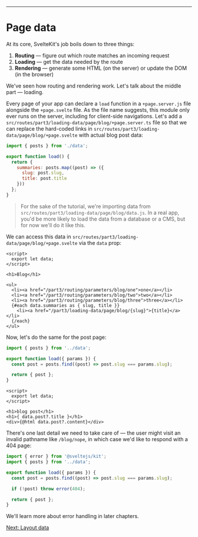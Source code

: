 ------
# **Page data**
At its core, SvelteKit's job boils down to three things:
1. **Routing** — figure out which route matches an incoming request
2. **Loading** — get the data needed by the route
3. **Rendering** — generate some HTML (on the server) or update the DOM (in the browser)

We've seen how routing and rendering work. Let's talk about the middle part — loading.

Every page of your app can declare a `load` function in a `+page.server.js` file alongside the `+page.svelte` file. As the file name suggests, this module only ever runs on the server, including for client-side navigations. Let's add a <code data-file="src/routes/part3/loading-data/page/blog/+page.server.ts">src/routes/part3/loading-data/page/blog/+page.server.ts</code> file so that we can replace the hard-coded links in <code data-file="./blog/+page.svelte">src/routes/part3/loading-data/page/blog/+page.svelte</code> with actual blog post data:
```javascript title="src/routes/part3/loading-data/page/blog/+page.server.ts"
import { posts } from './data';

export function load() {
  return {
    summaries: posts.map((post) => ({
      slug: post.slug,
      title: post.title
    }))
  };
}
```
> For the sake of the tutorial, we're importing data from <code data-file="./blog/data.js">src/routes/part3/loading-data/page/blog/data.js</code>. In a real app, you'd be more likely to load the data from a database or a CMS, but for now we'll do it like this.

We can access this data in <code data-file="./blog/+page.svelte">src/routes/part3/loading-data/page/blog/+page.svelte</code> via the `data` prop:
```svelte title="src/routes/part3/loading-data/page/blog/+page.svelte" "<script>" /  export let data;/ "</script>" {8-10}#del /{#each data.summaries as { slug, title }}/ "{/each}" {12}
<script>
  export let data;
</script>

<h1>Blog</h1>

<ul>
  <li><a href="/part3/routing/parameters/blog/one">one</a></li>
  <li><a href="/part3/routing/parameters/blog/two">two</a></li>
  <li><a href="/part3/routing/parameters/blog/three">three</a></li>
  {#each data.summaries as { slug, title }}
    <li><a href="/part3/loading-data/page/blog/{slug}">{title}</a></li>
  {/each}
</ul>
```
Now, let's do the same for the post page:
```javascript title="src/routes/part3/loading-data/page/blog/[slug]/+page.server.ts"
import { posts } from '../data';

export function load({ params }) {
  const post = posts.find((post) => post.slug === params.slug);

  return { post };
}
```
```svelte title="src/routes/part3/loading-data/page/blog/[slug]/+page.svelte" "<script>" /  export let data;/ "</script>" {5}#del "<h1>{ data.post?.title }</h1>" "<div>{@html data.post?.content}</div>"
<script>
  export let data;
</script>

<h1>blog post</h1>
<h1>{ data.post?.title }</h1>
<div>{@html data.post?.content}</div>
```
There's one last detail we need to take care of — the user might visit an invalid pathname like `/blog/nope`, in which case we'd like to respond with a 404 page:
```js title="src/routes/part3/loading-data/page/blog/[slug]/+page.server.ts" "import { error } from '@sveltejs/kit';" /if (!post) throw error(404);/
import { error } from '@sveltejs/kit';
import { posts } from '../data';

export function load({ params }) {
  const post = posts.find((post) => post.slug === params.slug);

  if (!post) throw error(404);

  return { post };
}
```
We'll learn more about error handling in later chapters.

[Next: Layout data](/part3/loading-data/layout)
